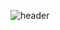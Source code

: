 ![header](https://capsule-render.vercel.app/api?type=venom&color=timeAuto&height=500&section=header&text=Welcome!-nl--nl-Unggi%20Lee's%20Github&decs=%20&fontSize=90)
